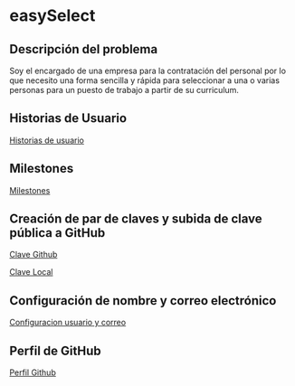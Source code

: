 # easySelect

## Descripción del problema

Soy el encargado de una empresa para la contratación del personal por lo que 
necesito una forma sencilla y rápida para seleccionar a una o varias personas
para un puesto de trabajo a partir de su curriculum.

## Historias de Usuario
[Historias de usuario](./docs/historias_usuario.md)

## Milestones
[Milestones](./docs/milestones.md)

## Creación de par de claves y subida de clave pública a GitHub

[Clave Github](./doc/clave_github.png)

[Clave Local](./doc/clave_local.png)

## Configuración de nombre y correo electrónico

[Configuracion usuario y correo](./doc/conf_username_email.png)

## Perfil de GitHub

[Perfil Github](./doc/perfil_github.png)

